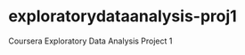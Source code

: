 exploratorydataanalysis-proj1
=============================

Coursera Exploratory Data Analysis Project 1
